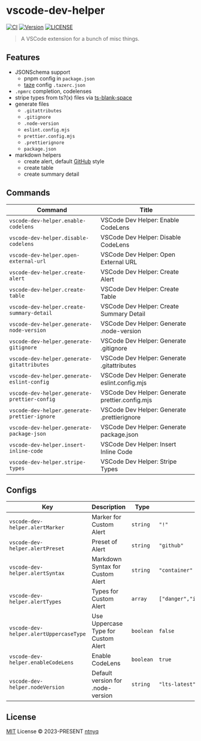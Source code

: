 # vscode-dev-helper

[![CI](https://github.com/ntnyq/vscode-dev-helper/workflows/CI/badge.svg)](https://github.com/ntnyq/vscode-dev-helper/actions)
[![Version](https://img.shields.io/visual-studio-marketplace/v/ntnyq.vscode-dev-helper)](https://marketplace.visualstudio.com/items/ntnyq.vscode-dev-helper)
[![LICENSE](https://img.shields.io/github/license/ntnyq/vscode-dev-helper.svg)](https://github.com/ntnyq/vscode-dev-helper/blob/main/LICENSE)

> A VSCode extension for a bunch of misc things.

## Features

- JSONSchema support
  - pnpm config in `package.json`
  - [taze](https://github.com/antfu-collective/taze) config `.tazerc.json`
- `.npmrc` completion, codelenses
- stripe types from ts?(x) files via [ts-blank-space](https://github.com/bloomberg/ts-blank-space)
- generate files
  - `.gitattributes`
  - `.gitignore`
  - `.node-version`
  - `eslint.config.mjs`
  - `prettier.config.mjs`
  - `.prettierignore`
  - `package.json`
- markdown helpers
  - create alert, default [GitHub](https://github.com/orgs/community/discussions/16925) style
  - create table
  - create summary detail

## Commands

<!-- commands -->

| Command                                      | Title                                           |
| -------------------------------------------- | ----------------------------------------------- |
| `vscode-dev-helper.enable-codelens`          | VSCode Dev Helper: Enable CodeLens              |
| `vscode-dev-helper.disable-codelens`         | VSCode Dev Helper: Disable CodeLens             |
| `vscode-dev-helper.open-external-url`        | VSCode Dev Helper: Open External URL            |
| `vscode-dev-helper.create-alert`             | VSCode Dev Helper: Create Alert                 |
| `vscode-dev-helper.create-table`             | VSCode Dev Helper: Create Table                 |
| `vscode-dev-helper.create-summary-detail`    | VSCode Dev Helper: Create Summary Detail        |
| `vscode-dev-helper.generate-node-version`    | VSCode Dev Helper: Generate .node-version       |
| `vscode-dev-helper.generate-gitignore`       | VSCode Dev Helper: Generate .gitignore          |
| `vscode-dev-helper.generate-gitattributes`   | VSCode Dev Helper: Generate .gitattributes      |
| `vscode-dev-helper.generate-eslint-config`   | VSCode Dev Helper: Generate eslint.config.mjs   |
| `vscode-dev-helper.generate-prettier-config` | VSCode Dev Helper: Generate prettier.config.mjs |
| `vscode-dev-helper.generate-prettier-ignore` | VSCode Dev Helper: Generate .prettierignore     |
| `vscode-dev-helper.generate-package-json`    | VSCode Dev Helper: Generate package.json        |
| `vscode-dev-helper.insert-inline-code`       | VSCode Dev Helper: Insert Inline Code           |
| `vscode-dev-helper.stripe-types`             | VSCode Dev Helper: Stripe Types                 |

<!-- commands -->

## Configs

<!-- configs -->

| Key                                    | Description                         | Type      | Default                                       |
| -------------------------------------- | ----------------------------------- | --------- | --------------------------------------------- |
| `vscode-dev-helper.alertMarker`        | Marker for Custom Alert             | `string`  | `"!"`                                         |
| `vscode-dev-helper.alertPreset`        | Preset of Alert                     | `string`  | `"github"`                                    |
| `vscode-dev-helper.alertSyntax`        | Markdown Syntax for Custom Alert    | `string`  | `"container"`                                 |
| `vscode-dev-helper.alertTypes`         | Types for Custom Alert              | `array`   | `["danger","info","success","tip","warning"]` |
| `vscode-dev-helper.alertUppercaseType` | Use Uppercase Type for Custom Alert | `boolean` | `false`                                       |
| `vscode-dev-helper.enableCodeLens`     | Enable CodeLens                     | `boolean` | `true`                                        |
| `vscode-dev-helper.nodeVersion`        | Default version for .node-version   | `string`  | `"lts-latest"`                                |

<!-- configs -->

## License

[MIT](./LICENSE) License © 2023-PRESENT [ntnyq](https://github.com/ntnyq)
